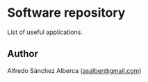 # Software repository
List of useful applications.

## Author
Alfredo Sánchez Alberca (asalber@gmail.com)

